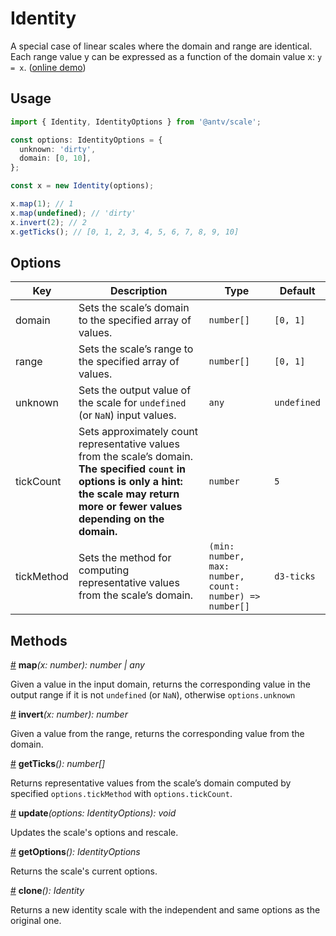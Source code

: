 # Identity

A special case of linear scales where the domain and range are identical. Each range value y can be expressed as a function of the domain value x: `y = x`. ([online demo](https://observablehq.com/@pearmini/antv-scale#idenity))

## Usage

```ts
import { Identity, IdentityOptions } from '@antv/scale';

const options: IdentityOptions = {
  unknown: 'dirty',
  domain: [0, 10],
};

const x = new Identity(options);

x.map(1); // 1
x.map(undefined); // 'dirty'
x.invert(2); // 2
x.getTicks(); // [0, 1, 2, 3, 4, 5, 6, 7, 8, 9, 10]
```

## Options

| Key | Description | Type | Default|  
| ----| ----------- | -----| -------|
| domain | Sets the scale’s domain to the specified array of values. | `number[]` | `[0, 1]` |
| range | Sets the scale’s range to the specified array of values. | `number[]` | `[0, 1]` |
| unknown | Sets the output value of the scale for `undefined` (or `NaN`) input values. | `any` | `undefined` |
| tickCount | Sets approximately count representative values from the scale’s domain. **The specified `count` in options is only a hint: the scale may return more or fewer values depending on the domain.** | `number` | `5` |
| tickMethod | Sets the method for computing representative values from the scale’s domain. | `(min: number, max: number, count: number) => number[]` | `d3-ticks` |

## Methods

<a name="identity_map" href="#identity_map">#</a> **map**<i>(x: number): number | any</i>

Given a value in the input domain, returns the corresponding value in the output range if it is not `undefined` (or `NaN`), otherwise `options.unknown`

<a name="identity_invert" href="#identity_invert">#</a> **invert**<i>(x: number): number</i>

Given a value from the range, returns the corresponding value from the domain.

<a name="identity_get_ticks" href="#identity_get_ticks">#</a> **getTicks**<i>(): number[]</i>

Returns representative values from the scale’s domain computed by specified `options.tickMethod` with `options.tickCount`.

<a name="identity_update" href="#identity_update">#</a> **update**<i>(options: IdentityOptions): void</i>

Updates the scale's options and rescale.

<a name="identity_get_options" href="#identity_get_options">#</a> **getOptions**<i>(): IdentityOptions</i>

Returns the scale's current options.

<a name="identity_clone" href="#identity_clone">#</a> **clone**<i>(): Identity</i>

Returns a new identity scale with the independent and same options as the original one.
